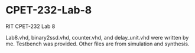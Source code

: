 # CPET-232-Lab-8
RIT CPET-232 Lab 8

Lab8.vhd, binary2ssd.vhd, counter.vhd, and delay_unit.vhd were written by me. Testbench was provided. 
Other files are from simulation and synthesis.
